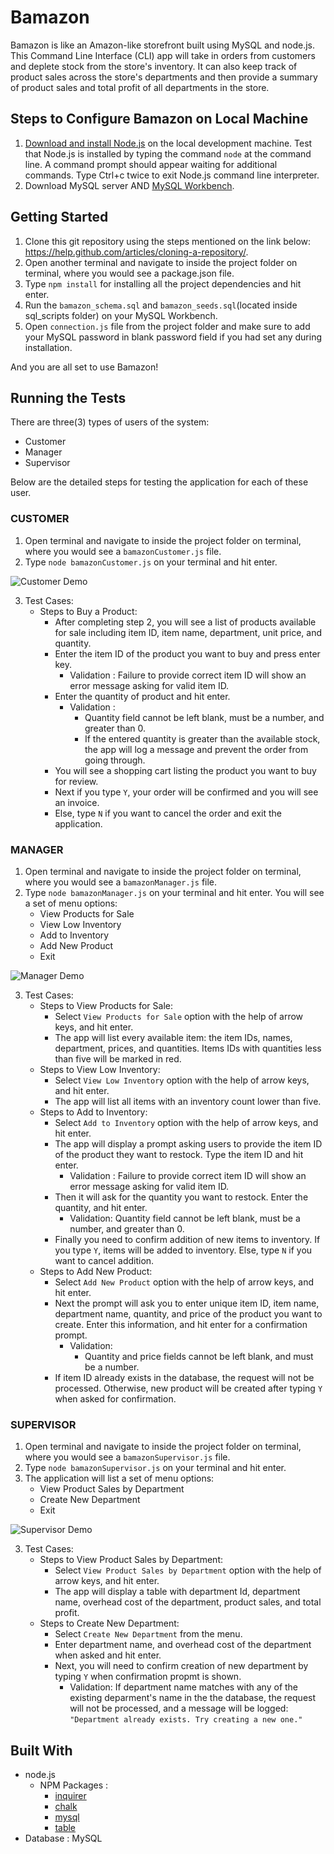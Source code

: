 # Bamazon
Bamazon is like an Amazon-like storefront built using MySQL and node.js. This Command Line Interface (CLI) app will take in orders from customers and deplete stock from the store's inventory. It can also keep track of product sales across the store's departments and then provide a summary of product sales and total profit of all departments in the store.


## Steps to Configure Bamazon on Local Machine
1. <a href="https://nodejs.org/en/">Download and install Node.js</a> on the local development machine. Test that Node.js is installed by typing the command `node` at the command line. A command prompt should appear waiting for additional commands. Type Ctrl+c twice to exit Node.js command line interpreter.
2. Download MySQL server AND <a href = "https://dev.mysql.com/doc/workbench/en/wb-installing-windows.html">MySQL Workbench</a>.

## Getting Started
1. Clone this git repository using the steps mentioned on the link below: https://help.github.com/articles/cloning-a-repository/.
2. Open another terminal and navigate to inside the project folder on terminal, where you would see a package.json file. 
3. Type `npm install` for installing all the project dependencies and hit enter. 
4. Run the `bamazon_schema.sql` and `bamazon_seeds.sql`(located inside sql_scripts folder) on your MySQL Workbench. 
5. Open `connection.js` file from the project folder and make sure to add your MySQL password in blank password field if you had set any during installation.

And you are all set to use Bamazon!

## Running the Tests
There are three(3) types of users of the system:
* Customer  
* Manager
* Supervisor  

Below are the detailed steps for testing the application for each of these user.  
### <h3>CUSTOMER</h3>
1. Open terminal and navigate to inside the project folder on terminal, where you would see a `bamazonCustomer.js` file.
2. Type `node bamazonCustomer.js` on your terminal and hit enter. 

![Customer Demo](https://user-images.githubusercontent.com/30298841/41565782-04b67542-730d-11e8-8d78-a64135396613.gif)

3. Test Cases:
   * Steps to Buy a Product:
     * After completing step 2, you will see a list of products available for sale including item ID, item name, department, unit price, and quantity. 
     * Enter the item ID of the product you want to buy and press enter key.
        * Validation : Failure to provide correct item ID will show an error message asking for valid item ID.
     * Enter the quantity of product and hit enter.
        * Validation : 
           * Quantity field cannot be left blank, must be a number, and greater than 0.
           * If the entered quantity is greater than the available stock, the app will log a message and prevent the order from going through.
     * You will see a shopping cart listing the product you want to buy for review.
     * Next if you type `Y`, your order will be confirmed and you will see an invoice.
     * Else, type `N` if you want to cancel the order and exit the application.


### <h3>MANAGER</h3>
1. Open terminal and navigate to inside the project folder on terminal, where you would see a `bamazonManager.js` file.
2. Type `node bamazonManager.js` on your terminal and hit enter. You will see a set of menu options:
    * View Products for Sale 
    * View Low Inventory 
    * Add to Inventory 
    * Add New Product
    * Exit

![Manager Demo](https://user-images.githubusercontent.com/30298841/41566230-803f3026-730f-11e8-8068-6f3f86939112.gif)

3. Test Cases:
   * Steps to View Products for Sale:
     * Select `View Products for Sale` option with the help of arrow keys, and hit enter.
     * The app will list every available item: the item IDs, names, department, prices, and quantities. Items IDs with quantities less than five will be marked in red.
   * Steps to View Low Inventory:
     * Select `View Low Inventory` option with the help of arrow keys, and hit enter.
     * The app will list all items with an inventory count lower than five.
   * Steps to Add to Inventory:
     * Select `Add to Inventory` option with the help of arrow keys, and hit enter.
     * The app will display a prompt asking users to provide the item ID of the product they want to restock. Type the item ID and hit enter.
         * Validation : Failure to provide correct item ID will show an error message asking for valid item ID.
     * Then it will ask for the quantity you want to restock. Enter the quantity, and hit enter.
          * Validation: Quantity field cannot be left blank, must be a number, and greater than 0.
     * Finally you need to confirm addition of new items to inventory. If you type `Y`, items will be added to inventory. Else, type `N` if you want to cancel addition.
   * Steps to Add New Product:
       * Select `Add New Product` option with the help of arrow keys, and hit enter.
       * Next the prompt will ask you to enter unique item ID, item name, department name, quantity, and price of the product you want to create. Enter this information, and hit enter for a confirmation prompt.
         * Validation: 
            * Quantity and price fields cannot be left blank, and must be a number.
       * If item ID already exists in the database, the request will not be processed. Otherwise, new product will be created after typing `Y` when asked for confirmation.


### <h3>SUPERVISOR</h3>
1. Open terminal and navigate to inside the project folder on terminal, where you would see a `bamazonSupervisor.js` file.
2. Type `node bamazonSupervisor.js` on your terminal and hit enter. 
3. The application will list a set of menu options:
   * View Product Sales by Department
   * Create New Department
   * Exit

![Supervisor Demo](https://user-images.githubusercontent.com/30298841/41567758-c354e8ae-7316-11e8-8c14-d9ff2398c820.gif)

3. Test Cases:
   * Steps to View Product Sales by Department:
     * Select `View Product Sales by Department` option with the help of arrow keys, and hit enter.
     * The app will display a table with department Id, department name, overhead cost of the department, product sales, and total profit.
   * Steps to Create New Department:
     * Select `Create New Department` from the menu.
     * Enter department name, and overhead cost of the department when asked and hit enter.
     * Next, you will need to confirm creation of new department by typing `Y` when confirmation propmt is shown.
       * Validation: If department name matches with any of the existing deparment's name in the the database, the request will not be processed,    and a message will be logged: `"Department already exists. Try creating a new one."`


## Built With
   * node.js
      * NPM Packages : 
         * <a href="https://www.npmjs.com/package/inquirer">inquirer</a>
         * <a href="https://www.npmjs.com/package/chalk">chalk</a>
         * <a href="https://www.npmjs.com/package/mysql">mysql</a>
         * <a href="https://www.npmjs.com/package/table">table</a>
   * Database : MySQL